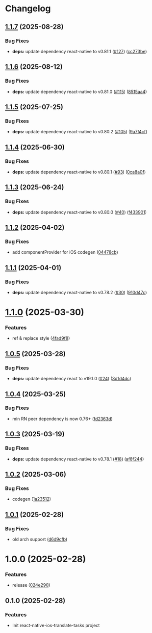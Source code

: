 # Changelog

## [1.1.7](https://github.com/huextrat/react-native-ios-translate-tasks/compare/v1.1.6...v1.1.7) (2025-08-28)


### Bug Fixes

* **deps:** update dependency react-native to v0.81.1 ([#127](https://github.com/huextrat/react-native-ios-translate-tasks/issues/127)) ([cc273be](https://github.com/huextrat/react-native-ios-translate-tasks/commit/cc273be01e7214fe6b67a06731a6aebd96e1f1a7))

## [1.1.6](https://github.com/huextrat/react-native-ios-translate-tasks/compare/v1.1.5...v1.1.6) (2025-08-12)


### Bug Fixes

* **deps:** update dependency react-native to v0.81.0 ([#115](https://github.com/huextrat/react-native-ios-translate-tasks/issues/115)) ([8515aa4](https://github.com/huextrat/react-native-ios-translate-tasks/commit/8515aa44cd6ae94e38e9246b2771552723151067))

## [1.1.5](https://github.com/huextrat/react-native-ios-translate-tasks/compare/v1.1.4...v1.1.5) (2025-07-25)


### Bug Fixes

* **deps:** update dependency react-native to v0.80.2 ([#105](https://github.com/huextrat/react-native-ios-translate-tasks/issues/105)) ([9a7f4cf](https://github.com/huextrat/react-native-ios-translate-tasks/commit/9a7f4cf319a294af68340642f278d88850114e60))

## [1.1.4](https://github.com/huextrat/react-native-ios-translate-tasks/compare/v1.1.3...v1.1.4) (2025-06-30)


### Bug Fixes

* **deps:** update dependency react-native to v0.80.1 ([#93](https://github.com/huextrat/react-native-ios-translate-tasks/issues/93)) ([0ca8a0f](https://github.com/huextrat/react-native-ios-translate-tasks/commit/0ca8a0f965c882726d41a312240c6cdbd91697ff))

## [1.1.3](https://github.com/huextrat/react-native-ios-translate-tasks/compare/v1.1.2...v1.1.3) (2025-06-24)


### Bug Fixes

* **deps:** update dependency react-native to v0.80.0 ([#40](https://github.com/huextrat/react-native-ios-translate-tasks/issues/40)) ([f433901](https://github.com/huextrat/react-native-ios-translate-tasks/commit/f43390197a400e08ab25dc2acf6e70a93ae8551e))

## [1.1.2](https://github.com/huextrat/react-native-ios-translate-tasks/compare/v1.1.1...v1.1.2) (2025-04-02)


### Bug Fixes

* add componentProvider for iOS codegen ([04478cb](https://github.com/huextrat/react-native-ios-translate-tasks/commit/04478cb4f3f590610898dfbbdac36bed6bea5138))

## [1.1.1](https://github.com/huextrat/react-native-ios-translate-tasks/compare/v1.1.0...v1.1.1) (2025-04-01)


### Bug Fixes

* **deps:** update dependency react-native to v0.78.2 ([#30](https://github.com/huextrat/react-native-ios-translate-tasks/issues/30)) ([910d47c](https://github.com/huextrat/react-native-ios-translate-tasks/commit/910d47c68ee6e7947e20c4ba6518320425c4f1fc))

# [1.1.0](https://github.com/huextrat/react-native-ios-translate-tasks/compare/v1.0.5...v1.1.0) (2025-03-30)


### Features

* ref & replace style ([4fad9f8](https://github.com/huextrat/react-native-ios-translate-tasks/commit/4fad9f85f6cbc1abd25972fd5b0a9bd8059b2a97))

## [1.0.5](https://github.com/huextrat/react-native-ios-translate-tasks/compare/v1.0.4...v1.0.5) (2025-03-28)


### Bug Fixes

* **deps:** update dependency react to v19.1.0 ([#24](https://github.com/huextrat/react-native-ios-translate-tasks/issues/24)) ([3d1d4dc](https://github.com/huextrat/react-native-ios-translate-tasks/commit/3d1d4dca3ba4db3448c42d96767765f3e8e9073d))

## [1.0.4](https://github.com/huextrat/react-native-ios-translate-tasks/compare/v1.0.3...v1.0.4) (2025-03-25)


### Bug Fixes

* min RN peer dependency is now 0.76+ ([fd2363d](https://github.com/huextrat/react-native-ios-translate-tasks/commit/fd2363df88e0a3a5f2b93555771214b0f1b01b7a))

## [1.0.3](https://github.com/huextrat/react-native-ios-translate-tasks/compare/v1.0.2...v1.0.3) (2025-03-19)


### Bug Fixes

* **deps:** update dependency react-native to v0.78.1 ([#18](https://github.com/huextrat/react-native-ios-translate-tasks/issues/18)) ([af8f244](https://github.com/huextrat/react-native-ios-translate-tasks/commit/af8f244e3bdd93abe0cceed98dffbde25368ee93))

## [1.0.2](https://github.com/huextrat/react-native-ios-translate-tasks/compare/v1.0.1...v1.0.2) (2025-03-06)


### Bug Fixes

* codegen ([1a23512](https://github.com/huextrat/react-native-ios-translate-tasks/commit/1a235123b1112f6304f51a5f2f2615791056a09a))

## [1.0.1](https://github.com/huextrat/react-native-ios-translate-tasks/compare/v1.0.0...v1.0.1) (2025-02-28)


### Bug Fixes

* old arch support ([d6d9cfb](https://github.com/huextrat/react-native-ios-translate-tasks/commit/d6d9cfb85562c9a6e4f5f870f7879bd8fb1ade2d))

# 1.0.0 (2025-02-28)


### Features

* release ([024e290](https://github.com/huextrat/react-native-ios-translate-tasks/commit/024e290e8f7ef8c0a90012acbc747ee9589ed6ec))

## 0.1.0 (2025-02-28)


### Features

* Init react-native-ios-translate-tasks project

